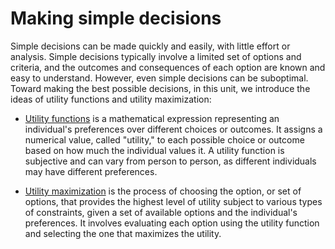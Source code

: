 # Making simple decisions
Simple decisions can be made quickly and easily, with little effort or analysis. Simple decisions typically involve a limited set of options and criteria, and the outcomes and consequences of each option are known and easy to understand. However, even simple decisions can be suboptimal. Toward making the best possible decisions, in this unit, we introduce the ideas of utility functions and utility maximization:

* [Utility functions](./utilityfunctions.md) is a mathematical expression representing an individual's preferences over different choices or outcomes. It assigns a numerical value, called "utility," to each possible choice or outcome based on how much the individual values it. A utility function is subjective and can vary from person to person, as different individuals may have different preferences.

* [Utility maximization](./utlitymaximization.md) is the process of choosing the option, or set of options, that provides the highest level of utility subject to various types of constraints, given a set of available options and the individual's preferences. It involves evaluating each option using the utility function and selecting the one that maximizes the utility.
